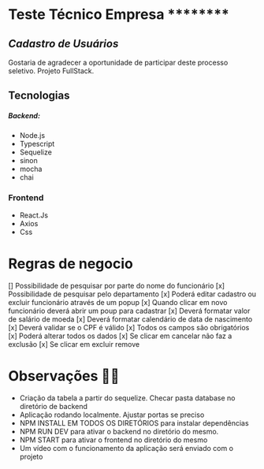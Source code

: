 # Teste Técnico Empresa ********
## _Cadastro de Usuários_

Gostaria de agradecer a oportunidade de participar deste processo seletivo.
Projeto FullStack.

## Tecnologias
##### Backend:
- Node.js
- Typescript
- Sequelize
- sinon
- mocha
- chai

### Frontend
- React.Js
- Axios
- Css

# Regras de negocio
[] Possibilidade de pesquisar por parte do nome do funcionário
[x] Possibilidade de pesquisar pelo departamento
[x] Poderá editar cadastro ou excluir funcionário através de um popup
[x] Quando clicar em novo funcionário deverá abrir um poup para cadastrar
[x] Deverá formatar valor de salário de moeda
[x] Deverá formatar calendário de data de nascimento
[x] Deverá validar se o CPF é válido
[x] Todos os campos são obrigatórios
[x] Poderá alterar todos os dados
[x] Se clicar em cancelar não faz a exclusão
[x] Se clicar em excluir remove

# Observações 🚨🚨
- Criação da tabela a partir do sequelize. Checar pasta database no diretório de backend
- Aplicação rodando localmente. Ajustar portas se preciso
- NPM INSTALL EM TODOS OS DIRETÓRIOS para instalar dependências
- NPM RUN DEV para ativar o backend no diretório do mesmo.
- NPM START para ativar o frontend no diretório do mesmo
- Um vídeo com o funcionamento da aplicação será enviado com o projeto
